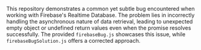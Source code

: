 This repository demonstrates a common yet subtle bug encountered when working with Firebase's Realtime Database. The problem lies in incorrectly handling the asynchronous nature of data retrieval, leading to unexpected empty object or undefined return values even when the promise resolves successfully. The provided `firebaseBug.js` showcases this issue, while `firebaseBugSolution.js` offers a corrected approach.